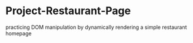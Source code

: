 # Project-Restaurant-Page
practicing DOM manipulation by dynamically rendering a simple restaurant homepage
